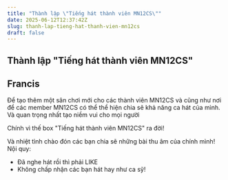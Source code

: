 ```yaml
---
title: "Thành lập \"Tiếng hát thành viên MN12CS\""
date: 2025-06-12T12:37:42Z
slug: thanh-lap-tieng-hat-thanh-vien-mn12cs
draft: false
---
```


## Thành lập "Tiếng hát thành viên MN12CS"

## Francis

Để tạo thêm một sân chơi mới cho các thành viên MN12CS và cũng như nơi để các member MN12CS có thể thể hiện chia sẽ khả năng ca hát của mình. Và quan trọng nhất tạo niềm vui cho mọi người
 
Chính vì thế box "Tiếng hát thành viên MN12CS" ra đời!
 
 Và nhiệt tình chào đón các bạn chia sẽ những bài thu âm của chính mình!
​Nội quy:
- Đã nghe hát rồi thì phải LIKE
- Không chấp nhận các bạn hát hay như ca sỹ!